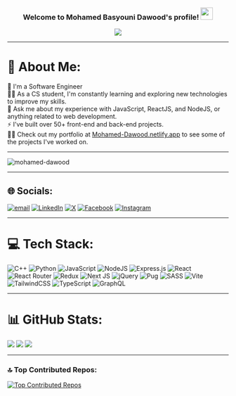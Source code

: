 <h3 align="center">
  Welcome to Mohamed Basyouni Dawood's profile!
  <img src="https://media.giphy.com/media/hvRJCLFzcasrR4ia7z/giphy.gif" width="28">
</h3>

<p align="center">
  <a href="https://github.com/DenverCoder1/readme-typing-svg"><img src="https://readme-typing-svg.herokuapp.com/?lines=Full-stack%20web%20developer;Always%20learning%20new%20things&font=Fira%20Code&center=true&width=440&height=45&color=f75c7e&vCenter=true&size=22"></a>
</p>

---

# 💫 About Me:

🏢 I'm a Software Engineer<br>👨‍💻 As a CS student, I'm constantly learning and exploring new technologies to improve my skills.<br>💬 Ask me about my experience with JavaScript, ReactJS, and NodeJS, or anything related to web development.<br>⚡ I’ve built over 50+ front-end and back-end projects.<br>👨‍💻 Check out my portfolio at [Mohamed-Dawood.netlify.app](https://Mohamed-Dawood.netlify.app/) to see some of the projects I've worked on.

---

<p align="left"> <img src="https://komarev.com/ghpvc/?username=mohamed-dawood&label=Profile%20views&color=0e75b6&style=flat" alt="mohamed-dawood" /> </p>

---

## 🌐 Socials:

[![email](https://img.shields.io/badge/Email-D14836?logo=gmail&logoColor=white)](mailto:mohamedbasyonydawood@gmail.com)
[![LinkedIn](https://img.shields.io/badge/LinkedIn-%230077B5.svg?logo=linkedin&logoColor=white)](https://linkedin.com/in/mohamed-basyouni-dawood)
[![X](https://img.shields.io/badge/X-black.svg?logo=X&logoColor=white)](https://x.com/MooDawood)
[![Facebook](https://img.shields.io/badge/Facebook-%231877F2.svg?logo=Facebook&logoColor=white)](https://www.facebook.com/mohamed.bdawod.5)
[![Instagram](https://img.shields.io/badge/Instagram-%23E4405F.svg?logo=Instagram&logoColor=white)](https://www.instagram.com/mohamed__dawood23/)

---

# 💻 Tech Stack:

![C++](https://img.shields.io/badge/c++-%2300599C.svg?style=flat-square&logo=c%2B%2B&logoColor=white) ![Python](https://img.shields.io/badge/python-3670A0?style=flat-square&logo=python&logoColor=ffdd54) ![JavaScript](https://img.shields.io/badge/javascript-%23323330.svg?style=flat-square&logo=javascript&logoColor=%23F7DF1E) ![NodeJS](https://img.shields.io/badge/node.js-6DA55F?style=flat-square&logo=node.js&logoColor=white) ![Express.js](https://img.shields.io/badge/express.js-%23404d59.svg?style=flat-square&logo=express&logoColor=%2361DAFB) ![React](https://img.shields.io/badge/react-%2320232a.svg?style=flat-square&logo=react&logoColor=%2361DAFB) ![React Router](https://img.shields.io/badge/React_Router-CA4245?style=flat-square&logo=react-router&logoColor=white) ![Redux](https://img.shields.io/badge/redux-%23593d88.svg?style=flat-square&logo=redux&logoColor=white) ![Next JS](https://img.shields.io/badge/Next-black?style=flat-square&logo=next.js&logoColor=white) ![jQuery](https://img.shields.io/badge/jquery-%230769AD.svg?style=flat-square&logo=jquery&logoColor=white) ![Pug](https://img.shields.io/badge/Pug-FFF?style=flat-square&logo=pug&logoColor=A86454) ![SASS](https://img.shields.io/badge/SASS-hotpink.svg?style=flat-square&logo=SASS&logoColor=white) ![Vite](https://img.shields.io/badge/vite-%23646CFF.svg?style=flat-square&logo=vite&logoColor=white) ![TailwindCSS](https://img.shields.io/badge/tailwindcss-%2338B2AC.svg?style=flat-square&logo=tailwind-css&logoColor=white) ![TypeScript](https://img.shields.io/badge/typescript-%23007ACC.svg?style=flat-square&logo=typescript&logoColor=white) ![GraphQL](https://img.shields.io/badge/-GraphQL-E10098?style=flat-square&logo=graphql&logoColor=white)

---

# 📊 GitHub Stats:

![](https://github-readme-stats.vercel.app/api?username=mohamed-dawood&theme=dark&hide_border=true&include_all_commits=false&count_private=false)
![](https://nirzak-streak-stats.vercel.app/?user=mohamed-dawood&theme=dark&hide_border=true)
![](https://github-readme-stats.vercel.app/api/top-langs/?username=mohamed-dawood&theme=dark&hide_border=true&include_all_commits=false&count_private=false&layout=compact)

---

### 🔝 Top Contributed Repos:

[![Top Contributed Repos](https://github-contributor-stats.vercel.app/api?username=mohamed-dawood&limit=5&theme=dark&combine_all_yearly_contributions=true)](https://github.com/mohamed-dawood)

